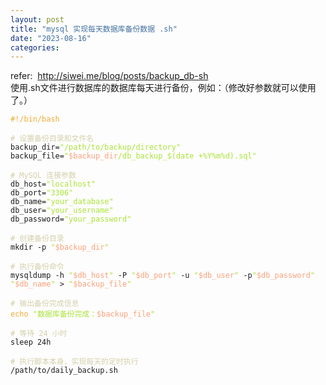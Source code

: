 ```yaml
---
layout: post
title: "mysql 实现每天数据库备份数据 .sh"
date: "2023-08-16"
categories: 
---
```

<p>refer:&nbsp; <a href="http://siwei.me/blog/posts/backup_db-sh">http://siwei.me/blog/posts/backup_db-sh</a><br />
使用.sh文件进行数据库的数据库每天进行备份，例如：（修改好参数就可以使用了。）</p>

<pre>
<code><span style="color:#f5ab35">#!/bin/bash</span>

<span style="color:#d4d0ab"># 设置备份目录和文件名</span>
backup_dir=<span style="color:#abe338">&quot;/path/to/backup/directory&quot;</span>
backup_file=<span style="color:#abe338">&quot;</span><span style="color:#ffa07a">$backup_dir</span><span style="color:#abe338">/db_backup_</span><span style="color:#abe338">$(date +%Y%m%d)</span><span style="color:#abe338">.sql&quot;</span>

<span style="color:#d4d0ab"># MySQL 连接参数</span>
db_host=<span style="color:#abe338">&quot;localhost&quot;</span>
db_port=<span style="color:#abe338">&quot;3306&quot;</span>
db_name=<span style="color:#abe338">&quot;your_database&quot;</span>
db_user=<span style="color:#abe338">&quot;your_username&quot;</span>
db_password=<span style="color:#abe338">&quot;your_password&quot;</span>

<span style="color:#d4d0ab"># 创建备份目录</span>
mkdir -p <span style="color:#abe338">&quot;</span><span style="color:#ffa07a">$backup_dir</span><span style="color:#abe338">&quot;</span>

<span style="color:#d4d0ab"># 执行备份命令</span>
mysqldump -h <span style="color:#abe338">&quot;</span><span style="color:#ffa07a">$db_host</span><span style="color:#abe338">&quot;</span> -P <span style="color:#abe338">&quot;</span><span style="color:#ffa07a">$db_port</span><span style="color:#abe338">&quot;</span> -u <span style="color:#abe338">&quot;</span><span style="color:#ffa07a">$db_user</span><span style="color:#abe338">&quot;</span> -p<span style="color:#abe338">&quot;</span><span style="color:#ffa07a">$db_password</span><span style="color:#abe338">&quot;</span> <span style="color:#abe338">&quot;</span><span style="color:#ffa07a">$db_name</span><span style="color:#abe338">&quot;</span> &gt; <span style="color:#abe338">&quot;</span><span style="color:#ffa07a">$backup_file</span><span style="color:#abe338">&quot;</span>

<span style="color:#d4d0ab"># 输出备份完成信息</span>
<span style="color:#f5ab35">echo</span> <span style="color:#abe338">&quot;数据库备份完成：</span><span style="color:#ffa07a">$backup_file</span><span style="color:#abe338">&quot;</span>

<span style="color:#d4d0ab"># 等待 24 小时</span>
sleep 24h

<span style="color:#d4d0ab"># 执行脚本本身，实现每天的定时执行</span>
/path/to/daily_backup.sh</code></pre>

